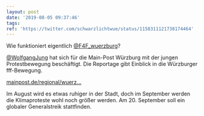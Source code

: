 ```yaml
---
layout: post
date: '2019-08-05 09:37:46'
tags: 
ref: 'https://twitter.com/schwarzlichtwue/status/1158311121738174464'
---
```

Wie funktioniert eigentlich [@F4F_wuerzburg](https://twitter.com/F4F_wuerzburg)?

[@WolfgangJung](https://twitter.com/WolfgangJung) hat sich für die Main-Post Würzburg mit der jungen Protestbewegung beschäftigt. Die Reportage gibt Einblick in die Würzburger fff-Bewegung.

[mainpost.de/regional/wuerz…](https://www.mainpost.de/regional/wuerzburg/So-funktioniert-Fridays-for-Future-in-Wuerzburg;art735,10288762)

Im August wird es etwas ruhiger in der Stadt, doch im September werden die Klimaproteste wohl noch größer werden. Am 20. September soll ein globaler Generalstreik stattfinden.